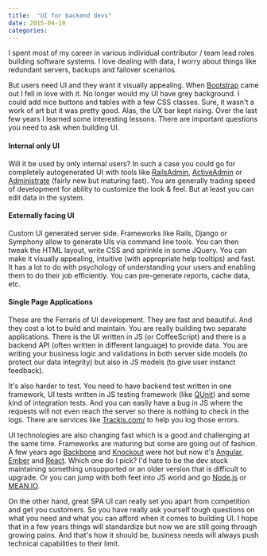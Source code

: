 ```yaml
---
title:  "UI for backend devs"
date: 2015-04-19
categories:
---
```


I spent most of my career in various individual contributor / team lead roles building software systems.  I love dealing with data, I worry about things like redundant servers, backups and failover scenarios.

But users need UI and they want it visually appealing.  When [Bootstrap](http://getbootstrap.com/) came out I fell in love with it.  No longer would my UI have grey background.  I could add nice buttons and tables with a few CSS classes.  Sure, it wasn't a work of art but it was pretty good.  Alas, the UX bar kept rising.  Over the last few years I learned some interesting lessons.  There are important questions you need to ask when building UI.

#### Internal only UI

Will it be used by only internal users?  In such a case you could go for completely autogenerated UI with tools like [RailsAdmin](https://github.com/sferik/rails_admin), [ActiveAdmin](http://activeadmin.info/) or [Administrate](https://github.com/thoughtbot/administrate) (fairly new but maturing fast).  You are generally trading speed of development for ability to customize the look & feel.  But at least you can edit data in the system.

#### Externally facing UI

Custom UI generated server side.  Frameworks like Rails, Django or Symphony allow to generate UIs via command line tools.  You can then tweak the HTML layout, write CSS and sprinkle in some JQuery.  You can make it visually appealing, intuitive (with appropriate help tooltips) and fast.  It has a lot to do with psychology of understanding your users and enabling them to do their job efficiently.  You can pre-generate reports, cache data, etc.

#### Single Page Applications

These are the Ferraris of UI development.  They are fast and beautiful.  And they cost a lot to build and maintain.  You are really building two separate applications.  There is the UI written in JS (or CoffeeScript) and there is a backend API (often written in different language) to provide data.  You are writing your business logic and validations in both server side models (to protect our data integrity) but also in JS models (to give user instanct feedback).

It's also harder to test.  You need to have backend test written in one framework, UI tests written in JS testing framework (like [QUnit](https://qunitjs.com/)) and some kind of integration tests.  And you can easily have a bug in JS where the requests will not even reach the server so there is nothing to check in the logs.  There are services like [Trackjs.com/](https://trackjs.com/) to help you log those errors.

UI technologies are also changing fast which is a good and challenging at the same time.  Frameworks are maturing but some are going out of fashion.  A few years ago [Backbone](http://backbonejs.org/) and [Knockout](http://knockoutjs.com/) were hot but now it's [Angular](https://angularjs.org/), [Ember](http://emberjs.com/) and [React](https://facebook.github.io/react/index.html).  Which one do I pick?  I'd hate to be the dev stuck maintaining something unsupported or an older version that is difficult to upgrade.  Or you can jump with both feet into JS world and go [Node.js](https://nodejs.org) or [MEAN.IO](http://mean.io/).

On the other hand, great SPA UI can really set you apart from competition and get you customers.  So you have really ask yourself tough questions on what you need and what you can afford when it comes to building UI.  I hope that in a few years things will standardize but now we are still going through growing pains.  And that's how it should be, business needs will always push technical capabilities to their limit.
